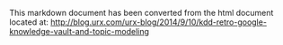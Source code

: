 
This markdown document has been converted from the html document located at:
http://blog.urx.com/urx-blog/2014/9/10/kdd-retro-google-knowledge-vault-and-topic-modeling
